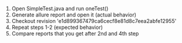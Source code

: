 1. Open SimpleTest.java and run oneTest()
2. Generate allure report and open it (actual behavior)
3. Checkout revision 'e1d899367479ca6cecf8e81d8c7eea2abfe12955'
4. Repeat steps 1-2 (expected behavior)
5. Compare reports that you get after 2nd and 4th step